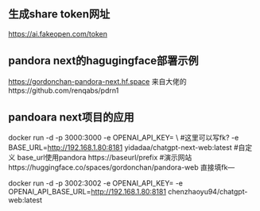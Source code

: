 ## 生成share token网址
https://ai.fakeopen.com/token

## pandora next的hagugingface部署示例
https://gordonchan-pandora-next.hf.space 来自大佬的https://github.com/renqabs/pdrn1

## pandoara next项目的应用
docker run -d -p 3000:3000
-e OPENAI_API_KEY= \ #这里可以写fk? -e BASE_URL=http://192.168.1.80:8181
yidadaa/chatgpt-next-web:latest #自定义 base_url使用pandora https://baseurl/prefix
#演示网站https://huggingface.co/spaces/gordonchan/pandora-web 直接填fk—

docker run -d -p 3002:3002
-e OPENAI_API_KEY=
-e OPENAI_API_BASE_URL=http://192.168.1.80:8181
chenzhaoyu94/chatgpt-web:latest
